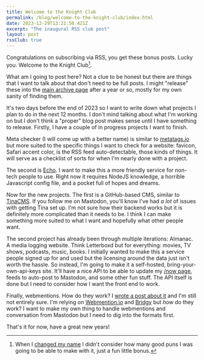 ```yaml
---
title: Welcome to the Knight Club
permalink: /blog/welcome-to-the-knight-club/index.html
date: 2023-12-29T13:21:50.421Z
excerpt: "The inaugural RSS club post"
layout: post
rssClub: true
---
```


Congratulations on subscribing via RSS, you get these bonus posts. Lucky you. Welcome to the Knight Club[^1].

What am I going to post here? Not a clue to be honest but there are things that I want to talk about that don't need to be full posts. I might "release" these into the [main archive page](/blog) after a year or so, mostly for my own sanity of finding them.

It's two days before the end of 2023 so I want to write down what projects I plan to do in the next 12 months. I don't mind talking about what I'm working on but I don't think a "proper" blog post makes sense until I have something to release. Firstly, I have a couple of in progress projects I want to finish.

Meta checker (I will come up with a better name) is similar to [metatags.io](https://metatags.io/) but more suited to the specific things I want to check for a website: favicon, Safari accent color, is the RSS feed auto-detectable, those kinds of things. It will serve as a checklist of sorts for when I'm nearly done with a project.

The second is [Echo](https://echo.rknight.me/). I want to make this a more friendly service for non-tech people to use. Right now it requires NodeJS knowledge, a horrible Javascript config file, and a pocket full of hopes and dreams.

Now for the new projects. The first is a GitHub-based CMS, similar to [TinaCMS](https://tina.io/). If you follow me on Mastodon, you'll know I've had _a lot_ of issues with getting Tina set up. I'm not sure how their backend works but it is definitely more complicated than it needs to be. I think I can make something more suited to what I want and hopefully what other people want.

The second project has already been through multiple iterations: Almanac. A media logging website. Think Letterboxd but for everything: movies, TV shows, podcasts, music, books. I initially wanted to make this a service people signed up for and used but the licensing around the data just isn't worth the hassle. So instead, I'm going to make it a self-hosted, bring-your-own-api-keys site. It'll have a nice API to be able to update my [/now page](/now), feeds to auto-post to Mastodon, and some other fun stuff. The API itself is done but I need to consider how I want the front end to work.

Finally, webmentions. How do they work? I [wrote a post about it](https://rknight.me/blog/adding-webmentions-to-your-site/) and I'm still not entirely sure. I'm relying on [Webmention.io](https://webmention.io/) and [Bridgy](https://brid.gy/) but _how_ do they work? I want to make my own thing to handle webmentions and conversation from Mastodon but I need to dig into the formats first.

That's it for now, have a great new years!

[^1]: When I [changed my name](https://rknight.me/blog/changing-your-name-by-deed-poll/) I didn't consider how many good puns I was going to be able to make with it, just a fun little bonus.